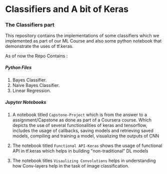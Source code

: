 # Classifiers and A bit of Keras

### The Classifiers part
This repository contains the implementations of some classifiers which we implemented as part of our ML Course and also some python notebook that demonstrate the uses of tf.keras.

As of now the Repo Contains : 

##### Python Files

1. Bayes Classifier.
2. Naive Bayes Classifier.
3. Linear Regression.

##### Jupyter Notebooks

1. A notebook titled `Capstone-Project` which is from the answer to a assignment/Capstone as done as part of a Coursera course. Which depicts the use of several functionalities of keras and tensorflow, includes the usage of callbacks, saving models and retrieving saved models, compiling and training a model, visualizing the outputs of CNN

2. The notebook titled `Functional API-Keras` shows the usage of functional API in tf.keras which helps in building "non-traditional" DL models

3. The notebook titles `Visaulizing Convolutions` helps in understanding how Conv-layers help in the task of image classification.
